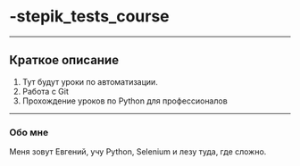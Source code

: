 # -stepik_tests_course


---
## Краткое описание

1) Тут будут уроки по автоматизации.
2) Работа с Git
3) Прохождение уроков по Python для профессионалов

---
### Обо мне
Меня зовут Евгений, учу Python, Selenium и лезу туда, где сложно.
